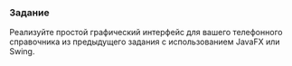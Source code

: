 ### Задание
Реализуйте простой графический интерфейс для вашего телефонного справочника из предыдущего задания с использованием JavaFX или Swing.